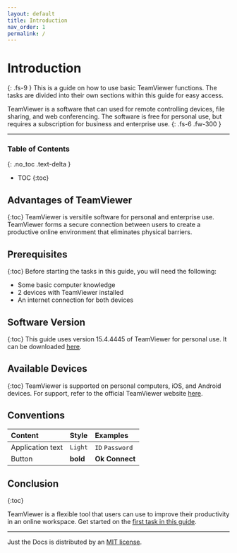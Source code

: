 ```yaml
---
layout: default
title: Introduction
nav_order: 1
permalink: /
---
```


# Introduction
{: .fs-9 }
This is a guide on how to use basic TeamViewer functions. The tasks are divided into their own sections within this guide for easy access.
  
TeamViewer is a software that can used for remote controlling devices, file sharing, and web conferencing. The software is free for personal use, but requires a subscription for business and enterprise use. 
{: .fs-6 .fw-300 }

---

### Table of Contents
{: .no_toc .text-delta }

* TOC
{:toc}

## Advantages of TeamViewer
{:toc}
TeamViewer is versitile software for personal and enterprise use. TeamViewer forms a secure connection between users to create a productive online environment that eliminates physical barriers.

## Prerequisites
{:toc}
Before starting the tasks in this guide, you will need the following:
- Some basic computer knowledge
- 2 devices with TeamViewer installed
- An internet connection for both devices

## Software Version
{:toc}
This guide uses version 15.4.4445 of TeamViewer for personal use. It can be downloaded [here](https://www.teamviewer.com/en-us/?gclid=EAIaIQobChMImZTtyp7S6AIVg-NkCh3pXgGsEAAYASAAEgLQdfD_BwE]).

## Available Devices
{:toc}
TeamViewer is supported on personal computers, iOS, and Android devices. For support, refer to the official TeamViewer website [here](https://www.teamviewer.com/en/solutions/support-mobile-devices/]).

## Conventions
| Content          | Style    | Examples           |
|:-------------    |:---------|:-------------------|
| Application text | `Light`  | `ID` `Password`    |
| Button           | **bold** | **Ok** **Connect** |

## Conclusion
{:toc}

TeamViewer is a flexible tool that users can use to improve their productivity in an online workspace. Get started on the [first task in this guide](...).

---

Just the Docs is distributed by an [MIT license](https://github.com/pmarsceill/just-the-docs/tree/master/LICENSE.txt).
